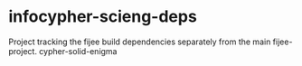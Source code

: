 # infocypher-scieng-deps
Project tracking the fijee build dependencies separately from the main fijee-project. cypher-solid-enigma
